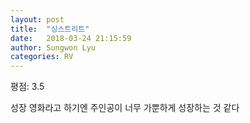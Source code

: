 ```yaml
---
layout: post
title:  "싱스트리트"
date:   2018-03-24 21:15:59
author: Sungwon Lyu
categories: RV
---
```


평점: 3.5

성장 영화라고 하기엔 주인공이 너무 가뿐하게 성장하는 것 같다